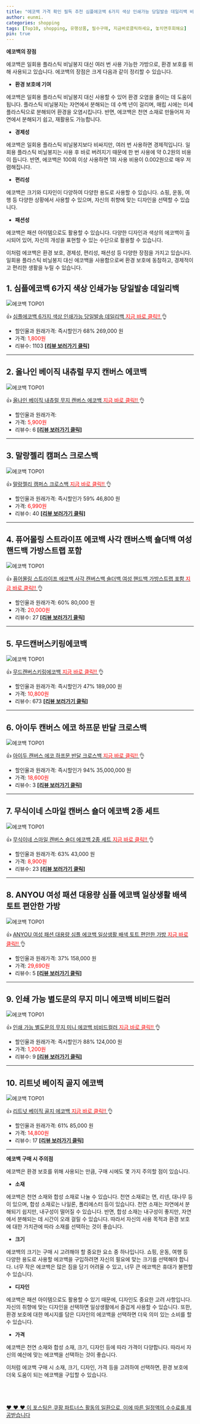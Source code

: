 ```yaml
---
title: "에코백 가격 확인 필독 추천 심플에코백 6가지 색상 인쇄가능 당일발송 데일리백 비교 장점 구매가이드"
author: eunmi.
categories: shopping
tags: [Top10, shopping, 유행상품, 필수구매, 지금바로클릭하세요, 놓치면후회해요]
pin: true
---
```

**에코백의 장점**

에코백은 일회용 플라스틱 비닐봉지 대신 여러 번 사용 가능한 가방으로, 환경 보호를 위해 사용되고 있습니다. 에코백의 장점은 크게 다음과 같이 정리할 수 있습니다.

* **환경 보호에 기여**

에코백은 일회용 플라스틱 비닐봉지 대신 사용할 수 있어 환경 오염을 줄이는 데 도움이 됩니다. 플라스틱 비닐봉지는 자연에서 분해되는 데 수백 년이 걸리며, 매립 시에는 미세플라스틱으로 분해되어 환경을 오염시킵니다. 반면, 에코백은 천연 소재로 만들어져 자연에서 분해되기 쉽고, 재활용도 가능합니다.

* **경제성**

에코백은 일회용 플라스틱 비닐봉지보다 비싸지만, 여러 번 사용하면 경제적입니다. 일회용 플라스틱 비닐봉지는 사용 후 바로 버려지기 때문에 한 번 사용에 약 0.2원의 비용이 듭니다. 반면, 에코백은 100회 이상 사용하면 1회 사용 비용이 0.002원으로 매우 저렴해집니다.

* **편리성**

에코백은 크기와 디자인이 다양하여 다양한 용도로 사용할 수 있습니다. 쇼핑, 운동, 여행 등 다양한 상황에서 사용할 수 있으며, 자신의 취향에 맞는 디자인을 선택할 수 있습니다.

* **패션성**

에코백은 패션 아이템으로도 활용할 수 있습니다. 다양한 디자인과 색상의 에코백이 출시되어 있어, 자신의 개성을 표현할 수 있는 수단으로 활용할 수 있습니다.

이처럼 에코백은 환경 보호, 경제성, 편리성, 패션성 등 다양한 장점을 가지고 있습니다. 일회용 플라스틱 비닐봉지 대신 에코백을 사용함으로써 환경 보호에 동참하고, 경제적이고 편리한 생활을 누릴 수 있습니다.

   

## 1. 심플에코백 6가지 색상 인쇄가능 당일발송 데일리백

![에코백 TOP01](https://thumbnail7.coupangcdn.com/thumbnails/remote/230x230ex/image/vendor_inventory/122f/0ec3670874a14a844874f402f2fef0bf1a7b0151fca2c7f679aadd307d31.jpg)


👍 [심플에코백 6가지 색상 인쇄가능 당일발송 데일리백 <font color=red> 지금 바로 클릭!! </font> ](https://link.coupang.com/re/AFFSDP?lptag=AF3617701&subid=GithubCoopas&pageKey=5545385597&traceid=V0-153&itemId=8746233798&vendorItemId=76033199785) 👌 


- 할인율과 원래가격: 즉시할인가 68%  269,000   원
- 가격: <span style='color:red'>1,800원</span>
- 리뷰수: 1103  [**[리뷰 보러가기 클릭]**](https://link.coupang.com/re/AFFSDP?lptag=AF3617701&subid=GithubCoopas&pageKey=5545385597&traceid=V0-153&itemId=8746233798&vendorItemId=76033199785)

---


   

## 2. 올나인 베이직 내츄럴 무지 캔버스 에코백

![에코백 TOP01](https://thumbnail6.coupangcdn.com/thumbnails/remote/230x230ex/image/retail/images/1306925916996694-864e1628-b645-4fec-b9ad-618159a9d1d2.jpg)


👍 [올나인 베이직 내츄럴 무지 캔버스 에코백 <font color=red> 지금 바로 클릭!! </font> ](https://link.coupang.com/re/AFFSDP?lptag=AF3617701&subid=GithubCoopas&pageKey=243864716&traceid=V0-153&itemId=773898230&vendorItemId=4954895255) 👌 


- 할인율과 원래가격: 
- 가격: <span style='color:red'>5,900원</span>
- 리뷰수: 6  [**[리뷰 보러가기 클릭]**](https://link.coupang.com/re/AFFSDP?lptag=AF3617701&subid=GithubCoopas&pageKey=243864716&traceid=V0-153&itemId=773898230&vendorItemId=4954895255)

---


   

## 3. 말랑젤리 캠퍼스 크로스백

![에코백 TOP01](https://thumbnail10.coupangcdn.com/thumbnails/remote/230x230ex/image/retail/images/98209840337343-05fcc015-db28-4186-bd16-0de8d1cdc435.jpg)


👍 [말랑젤리 캠퍼스 크로스백 <font color=red> 지금 바로 클릭!! </font> ](https://link.coupang.com/re/AFFSDP?lptag=AF3617701&subid=GithubCoopas&pageKey=4757732009&traceid=V0-153&itemId=6059754830&vendorItemId=70565668969) 👌 


- 할인율과 원래가격: 즉시할인가 59%  46,800   원
- 가격: <span style='color:red'>6,990원</span>
- 리뷰수: 40  [**[리뷰 보러가기 클릭]**](https://link.coupang.com/re/AFFSDP?lptag=AF3617701&subid=GithubCoopas&pageKey=4757732009&traceid=V0-153&itemId=6059754830&vendorItemId=70565668969)

---


   

## 4. 퓨어몰링 스트라이프 에코백 사각 캔버스백 숄더백 여성 핸드백 가방스트랩 포함

![에코백 TOP01](https://thumbnail6.coupangcdn.com/thumbnails/remote/230x230ex/image/vendor_inventory/bf83/c493e41ce019e81b2bdc5906bff2b9c3b05a0c71c319f333f1bb4556db3b.jpg)


👍 [퓨어몰링 스트라이프 에코백 사각 캔버스백 숄더백 여성 핸드백 가방스트랩 포함 <font color=red> 지금 바로 클릭!! </font> ](https://link.coupang.com/re/AFFSDP?lptag=AF3617701&subid=GithubCoopas&pageKey=7413205386&traceid=V0-153&itemId=19212911426&vendorItemId=86329968061) 👌 


- 할인율과 원래가격: 60%  80,000   원
- 가격: <span style='color:red'>20,000원</span>
- 리뷰수: 27  [**[리뷰 보러가기 클릭]**](https://link.coupang.com/re/AFFSDP?lptag=AF3617701&subid=GithubCoopas&pageKey=7413205386&traceid=V0-153&itemId=19212911426&vendorItemId=86329968061)

---


   

## 5. 무드캔버스키링에코백

![에코백 TOP01](https://thumbnail10.coupangcdn.com/thumbnails/remote/230x230ex/image/vendor_inventory/ba1a/24578effe11726d4f14e5d4bd65bba8a4c0782dfcbd9b56f8c51ee4c82ec.jpg)


👍 [무드캔버스키링에코백 <font color=red> 지금 바로 클릭!! </font> ](https://link.coupang.com/re/AFFSDP?lptag=AF3617701&subid=GithubCoopas&pageKey=7387650157&traceid=V0-153&itemId=19093948045&vendorItemId=86284076445) 👌 


- 할인율과 원래가격: 즉시할인가 47%  189,000   원
- 가격: <span style='color:red'>10,800원</span>
- 리뷰수: 673  [**[리뷰 보러가기 클릭]**](https://link.coupang.com/re/AFFSDP?lptag=AF3617701&subid=GithubCoopas&pageKey=7387650157&traceid=V0-153&itemId=19093948045&vendorItemId=86284076445)

---


   

## 6. 아이두 캔버스 에코 하프문 반달 크로스백

![에코백 TOP01](https://thumbnail6.coupangcdn.com/thumbnails/remote/230x230ex/image/vendor_inventory/fe2f/b45e47a6f15ab834b675be215d1c74476f7fcb6d0aa284a1554035c65463.png)


👍 [아이두 캔버스 에코 하프문 반달 크로스백 <font color=red> 지금 바로 클릭!! </font> ](https://link.coupang.com/re/AFFSDP?lptag=AF3617701&subid=GithubCoopas&pageKey=7558683208&traceid=V0-153&itemId=19908744335&vendorItemId=86867105263) 👌 


- 할인율과 원래가격: 즉시할인가 94%  35,000,000   원
- 가격: <span style='color:red'>18,600원</span>
- 리뷰수: 3  [**[리뷰 보러가기 클릭]**](https://link.coupang.com/re/AFFSDP?lptag=AF3617701&subid=GithubCoopas&pageKey=7558683208&traceid=V0-153&itemId=19908744335&vendorItemId=86867105263)

---


   

## 7. 무식이네 스마일 캔버스 숄더 에코백 2종 세트

![에코백 TOP01](https://thumbnail7.coupangcdn.com/thumbnails/remote/230x230ex/image/vendor_inventory/eba2/c699bc122d0d5117f228b5da8b3b084a11d5245aa3ac61b3c9f62834ab79.jpg)


👍 [무식이네 스마일 캔버스 숄더 에코백 2종 세트 <font color=red> 지금 바로 클릭!! </font> ](https://link.coupang.com/re/AFFSDP?lptag=AF3617701&subid=GithubCoopas&pageKey=7447177574&traceid=V0-153&itemId=19379203694&vendorItemId=86354971565) 👌 


- 할인율과 원래가격: 63%  43,000   원
- 가격: <span style='color:red'>8,900원</span>
- 리뷰수: 23  [**[리뷰 보러가기 클릭]**](https://link.coupang.com/re/AFFSDP?lptag=AF3617701&subid=GithubCoopas&pageKey=7447177574&traceid=V0-153&itemId=19379203694&vendorItemId=86354971565)

---


   

## 8. ANYOU 여성 패션 대용량 심플 에코백 일상생활 배색 토트 편안한 가방

![에코백 TOP01](https://thumbnail7.coupangcdn.com/thumbnails/remote/230x230ex/image/vendor_inventory/60bd/c1c644c7962b915466aa2de4cc329d0ce6b1d3560ffb4436693554782996.jpg)


👍 [ANYOU 여성 패션 대용량 심플 에코백 일상생활 배색 토트 편안한 가방 <font color=red> 지금 바로 클릭!! </font> ](https://link.coupang.com/re/AFFSDP?lptag=AF3617701&subid=GithubCoopas&pageKey=7516506928&traceid=V0-153&itemId=19705678416&vendorItemId=87287485742) 👌 


- 할인율과 원래가격: 37%  158,000   원
- 가격: <span style='color:red'>29,690원</span>
- 리뷰수: 5  [**[리뷰 보러가기 클릭]**](https://link.coupang.com/re/AFFSDP?lptag=AF3617701&subid=GithubCoopas&pageKey=7516506928&traceid=V0-153&itemId=19705678416&vendorItemId=87287485742)

---


   

## 9. 인쇄 가능 별도문의 무지 미니 에코백 비비드컬러

![에코백 TOP01](https://thumbnail7.coupangcdn.com/thumbnails/remote/230x230ex/image/vendor_inventory/a70b/44ce5fa8bb80755748a3337977ddf145c345baa66f4790534827cf595ba7.png)


👍 [인쇄 가능 별도문의 무지 미니 에코백 비비드컬러 <font color=red> 지금 바로 클릭!! </font> ](https://link.coupang.com/re/AFFSDP?lptag=AF3617701&subid=GithubCoopas&pageKey=7655937551&traceid=V0-153&itemId=20383005025&vendorItemId=87120551690) 👌 


- 할인율과 원래가격: 즉시할인가 88%  124,000   원
- 가격: <span style='color:red'>1,200원</span>
- 리뷰수: 9  [**[리뷰 보러가기 클릭]**](https://link.coupang.com/re/AFFSDP?lptag=AF3617701&subid=GithubCoopas&pageKey=7655937551&traceid=V0-153&itemId=20383005025&vendorItemId=87120551690)

---


   

## 10. 리트넛 베이직 골지 에코백

![에코백 TOP01](https://thumbnail6.coupangcdn.com/thumbnails/remote/230x230ex/image/vendor_inventory/18ab/20d599893353fd95f6ea535431590478a90272524ef1c483434c5f5f3eef.jpg)


👍 [리트넛 베이직 골지 에코백 <font color=red> 지금 바로 클릭!! </font> ](https://link.coupang.com/re/AFFSDP?lptag=AF3617701&subid=GithubCoopas&pageKey=7070462086&traceid=V0-153&itemId=17556290154&vendorItemId=84990456233) 👌 


- 할인율과 원래가격: 61%  85,000   원
- 가격: <span style='color:red'>14,800원</span>
- 리뷰수: 17  [**[리뷰 보러가기 클릭]**](https://link.coupang.com/re/AFFSDP?lptag=AF3617701&subid=GithubCoopas&pageKey=7070462086&traceid=V0-153&itemId=17556290154&vendorItemId=84990456233)

---
**에코백 구매 시 주의점**

에코백은 환경 보호를 위해 사용되는 만큼, 구매 시에도 몇 가지 주의할 점이 있습니다.

* **소재**

에코백은 천연 소재와 합성 소재로 나눌 수 있습니다. 천연 소재로는 면, 리넨, 대나무 등이 있으며, 합성 소재로는 나일론, 폴리에스터 등이 있습니다. 천연 소재는 자연에서 분해되기 쉽지만, 내구성이 떨어질 수 있습니다. 반면, 합성 소재는 내구성이 좋지만, 자연에서 분해되는 데 시간이 오래 걸릴 수 있습니다. 따라서 자신의 사용 목적과 환경 보호에 대한 가치관에 따라 소재를 선택하는 것이 좋습니다.

* **크기**

에코백의 크기는 구매 시 고려해야 할 중요한 요소 중 하나입니다. 쇼핑, 운동, 여행 등 다양한 용도로 사용할 에코백을 구입하려면 자신의 필요에 맞는 크기를 선택해야 합니다. 너무 작은 에코백은 많은 짐을 담기 어려울 수 있고, 너무 큰 에코백은 휴대가 불편할 수 있습니다.

* **디자인**

에코백은 패션 아이템으로도 활용할 수 있기 때문에, 디자인도 중요한 고려 사항입니다. 자신의 취향에 맞는 디자인을 선택하면 일상생활에서 즐겁게 사용할 수 있습니다. 또한, 환경 보호에 대한 메시지를 담은 디자인의 에코백을 선택하면 더욱 의미 있는 소비를 할 수 있습니다.

* **가격**

에코백은 천연 소재와 합성 소재, 크기, 디자인 등에 따라 가격이 다양합니다. 따라서 자신의 예산에 맞는 에코백을 선택하는 것이 좋습니다.

이처럼 에코백 구매 시 소재, 크기, 디자인, 가격 등을 고려하여 선택하면, 환경 보호에 더욱 도움이 되는 에코백을 구입할 수 있습니다.<br><br><br><br><br> [ ❤ ❤ ❤ 이 포스팅은 쿠팡 파트너스 활동의 일환으로, 이에 따른 일정액의 수수료를 제공받습니다](https://link.coupang.com/a/bcEFyh)